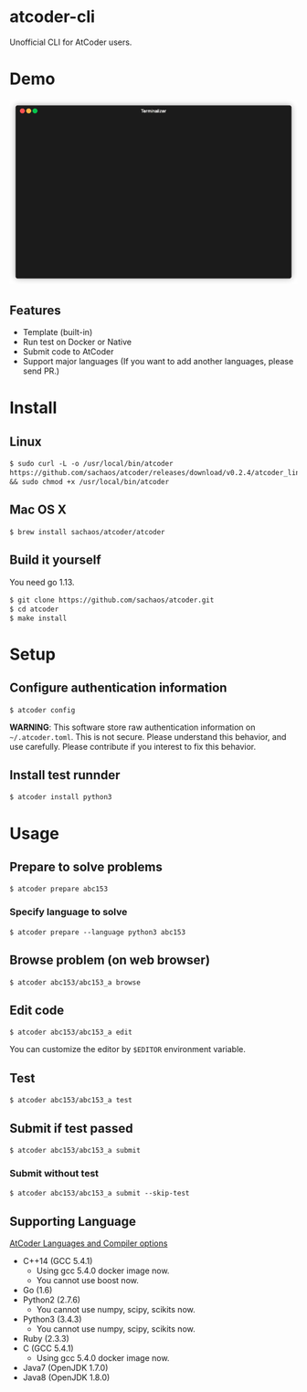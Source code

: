 # atcoder-cli

Unofficial CLI for AtCoder users.

# Demo

![demo](./images/demo.gif)

## Features

* Template (built-in)
* Run test on Docker or Native
* Submit code to AtCoder
* Support major languages (If you want to add another languages, please send PR.)

# Install

## Linux

```shell
$ sudo curl -L -o /usr/local/bin/atcoder https://github.com/sachaos/atcoder/releases/download/v0.2.4/atcoder_linux_amd64 && sudo chmod +x /usr/local/bin/atcoder
```

## Mac OS X

```shell
$ brew install sachaos/atcoder/atcoder
```

## Build it yourself

You need go 1.13.

```shell
$ git clone https://github.com/sachaos/atcoder.git
$ cd atcoder
$ make install
```

# Setup

## Configure authentication information

```shell
$ atcoder config
```

**WARNING**: This software store raw authentication information on `~/.atcoder.toml`. This is not secure.
Please understand this behavior, and use carefully. Please contribute if you interest to fix this behavior.

## Install test runnder

```shell
$ atcoder install python3
```

# Usage

## Prepare to solve problems

```shell
$ atcoder prepare abc153
```

### Specify language to solve

```shell
$ atcoder prepare --language python3 abc153
```

## Browse problem (on web browser)

```shell
$ atcoder abc153/abc153_a browse
```

## Edit code

```shell
$ atcoder abc153/abc153_a edit
```

You can customize the editor by `$EDITOR` environment variable.

## Test

```shell
$ atcoder abc153/abc153_a test
```

## Submit if test passed

```shell
$ atcoder abc153/abc153_a submit
```

### Submit without test

```shell
$ atcoder abc153/abc153_a submit --skip-test
```

## Supporting Language

[AtCoder Languages and Compiler options](https://language-test-201603.contest.atcoder.jp/)

- C++14 (GCC 5.4.1)
    - Using gcc 5.4.0 docker image now.
    - You cannot use boost now.
- Go (1.6)
- Python2 (2.7.6)
    - You cannot use numpy, scipy, scikits now.
- Python3 (3.4.3)
    - You cannot use numpy, scipy, scikits now.
- Ruby (2.3.3)
- C (GCC 5.4.1)
    - Using gcc 5.4.0 docker image now.
- Java7 (OpenJDK 1.7.0)
- Java8 (OpenJDK 1.8.0)
